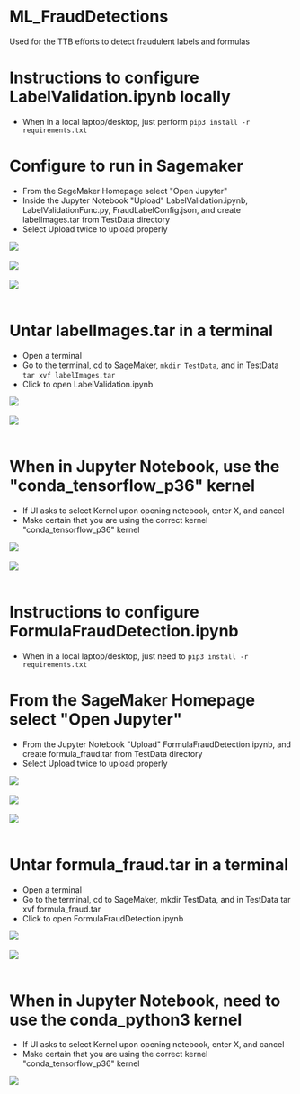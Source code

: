 # ML_FraudDetections
Used for the TTB efforts to detect fraudulent labels and formulas

# Instructions to configure LabelValidation.ipynb locally
- When in a local laptop/desktop, just perform `pip3 install -r requirements.txt`

# Configure to run in Sagemaker
- From the SageMaker Homepage select "Open Jupyter"
- Inside the Jupyter Notebook "Upload" LabelValidation.ipynb, LabelValidationFunc.py, FraudLabelConfig.json, and create labelImages.tar from TestData directory
- Select Upload twice to upload properly

<img style="float: left;" src="TTB/images/SageMaker_Homepage.png"/>
<br/><br/>
<img style="float: left;" src="TTB/images/Upload_Image.png"/>
<br/><br/>
<img style="float: left;" src="TTB/images/Push_Load_Button_Twice.png"/>
<br/><br/>

# Untar labelImages.tar in a terminal
- Open a terminal
- Go to the terminal, cd to SageMaker, `mkdir TestData`, and in TestData `tar xvf labelImages.tar`
- Click to open LabelValidation.ipynb

<img style="float: left;" src="TTB/images/Get_To_Terminal.png"/>
<br/><br/>
<img style="float: left;" src="TTB/images/Terminal_SageMaker.png"/>
<br/><br/>

# When in  Jupyter Notebook, use the "conda_tensorflow_p36" kernel
- If UI asks to select Kernel upon opening notebook, enter X, and cancel
- Make certain that you are using the correct kernel "conda_tensorflow_p36" kernel

<img style="float: left;" src="TTB/images/Change_Kernel.png"/>
<br/><br/>
<img style="float: left;" src="TTB/images/Tensorflow_Kernel_Version.png"/>
<br/><br/>

# Instructions to configure FormulaFraudDetection.ipynb
- When in a local laptop/desktop, just need to `pip3 install -r requirements.txt`

# From the SageMaker Homepage select "Open Jupyter"
- From the Jupyter Notebook "Upload" FormulaFraudDetection.ipynb, and create formula_fraud.tar from TestData directory
- Select Upload twice to upload properly

<img style="float: left;" src="TTB/images/SageMaker_Homepage.png"/>
<br/><br/>
<img style="float: left;" src="TTB/images/Upload_Image.png"/>
<br/><br/>
<img style="float: left;" src="TTB/images/Push_Load_Button_Twice.png"/>
<br/><br/>

# Untar formula_fraud.tar in a terminal
- Open a terminal
- Go to the terminal, cd to SageMaker, mkdir TestData, and in TestData tar xvf formula_fraud.tar
- Click to open FormulaFraudDetection.ipynb

<img style="float: left;" src="TTB/images/Get_To_Terminal.png"/>
<br/><br/>
<img style="float: left;" src="TTB/images/Terminal_SageMaker.png"/>
<br/><br/>

# When in  Jupyter Notebook, need to use the conda_python3 kernel
- If UI asks to select Kernel upon opening notebook, enter X, and cancel
- Make certain that you are using the correct kernel "conda_tensorflow_p36" kernel

<img style="float: left;" src="TTB/images/Change_Kernel.png"/>
<br/><br/>